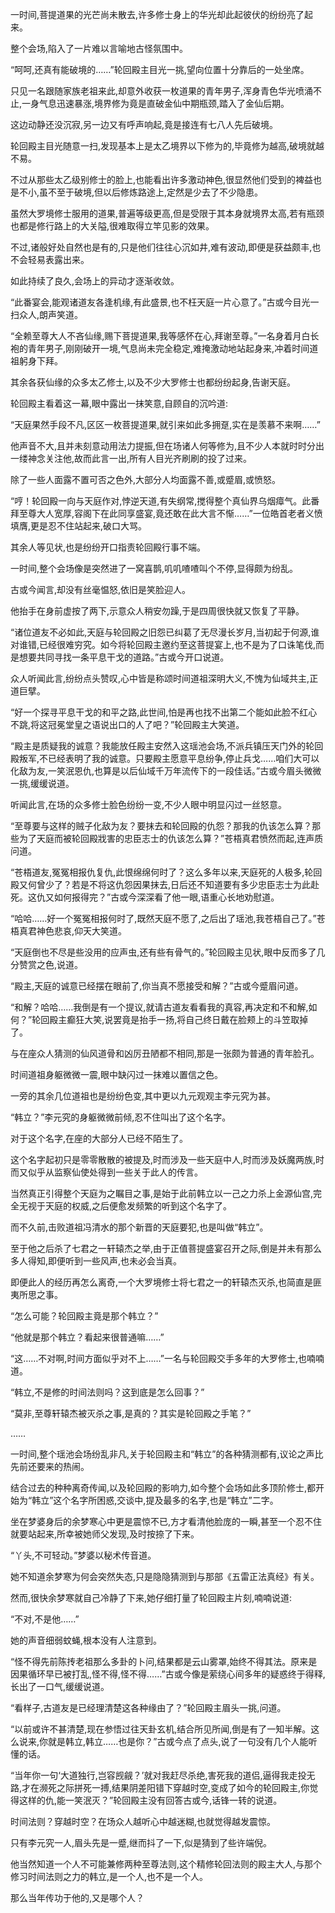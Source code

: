 
一时间,菩提道果的光芒尚未散去,许多修士身上的华光却此起彼伏的纷纷亮了起来。

整个会场,陷入了一片难以言喻地古怪氛围中。

“呵呵,还真有能破境的……”轮回殿主目光一挑,望向位置十分靠后的一处坐席。

只见一名跟随家族老祖来此,却意外收获一枚道果的青年男子,浑身青色华光喷涌不止,一身气息迅速暴涨,境界修为竟是直破金仙中期瓶颈,踏入了金仙后期。

这边动静还没沉寂,另一边又有呼声响起,竟是接连有七八人先后破境。

轮回殿主目光随意一扫,发现基本上是太乙境界以下修为的,毕竟修为越高,破境就越不易。

不过从那些太乙级别修士的脸上,也能看出许多激动神色,很显然他们受到的裨益也是不小,虽不至于破境,但以后修炼路途上,定然是少去了不少隐患。

虽然大罗境修士服用的道果,普遍等级更高,但是受限于其本身就境界太高,若有瓶颈也都是修行路上的大关隘,很难取得立竿见影的效果。

不过,诸般好处自然也是有的,只是他们往往心沉如井,难有波动,即便是获益颇丰,也不会轻易表露出来。

如此持续了良久,会场上的异动才逐渐收敛。

“此番宴会,能观诸道友各逢机缘,有此盛景,也不枉天庭一片心意了。”古或今目光一扫众人,朗声笑道。

“全赖至尊大人不吝仙缘,赐下菩提道果,我等感怀在心,拜谢至尊。”一名身着月白长袍的青年男子,刚刚破开一境,气息尚未完全稳定,难掩激动地站起身来,冲着时间道祖躬身下拜。

其余各获仙缘的众多太乙修士,以及不少大罗修士也都纷纷起身,告谢天庭。

轮回殿主看着这一幕,眼中露出一抹笑意,自顾自的沉吟道:

“天庭果然手段不凡,区区一枚菩提道果,就引来如此多拥趸,实在是羡慕不来啊……”

他声音不大,且并未刻意动用法力提振,但在场诸人何等修为,且不少人本就时时分出一缕神念关注他,故而此言一出,所有人目光齐刷刷的投了过来。

除了一些人面露不置可否之色外,大部分人均面露不善,或蹙眉,或愤怒。

“哼！轮回殿一向与天庭作对,悖逆天道,有失纲常,搅得整个真仙界乌烟瘴气。此番拜至尊大人宽厚,容阁下在此同享盛宴,竟还敢在此大言不惭……”一位皓首老者义愤填膺,更是忍不住站起来,破口大骂。

其余人等见状,也是纷纷开口指责轮回殿行事不端。

一时间,整个会场像是突然进了一窝喜鹊,叽叽喳喳叫个不停,显得颇为纷乱。

古或今闻言,却没有丝毫愠怒,依旧是笑脸迎人。

他抬手在身前虚按了两下,示意众人稍安勿躁,于是四周很快就又恢复了平静。

“诸位道友不必如此,天庭与轮回殿之旧怨已纠葛了无尽漫长岁月,当初起于何源,谁对谁错,已经很难穷究。如今将轮回殿主邀约至这菩提宴上,也不是为了口诛笔伐,而是想要共同寻找一条平息干戈的道路。”古或今开口说道。

众人听闻此言,纷纷点头赞叹,心中皆是称颂时间道祖深明大义,不愧为仙域共主,正道巨擘。

“好一个探寻平息干戈的和平之路,此世间,怕是再也找不出第二个能如此脸不红心不跳,将这冠冕堂皇之语说出口的人了吧？”轮回殿主大笑道。

“殿主是质疑我的诚意？我能放任殿主安然入这瑶池会场,不派兵镇压天门外的轮回殿叛军,不已经表明了我的诚意。只要殿主愿意平息纷争,停止兵戈……咱们大可以化敌为友,一笑泯恩仇,也算是以后仙域千万年流传下的一段佳话。”古或今眉头微微一挑,缓缓说道。

听闻此言,在场的众多修士脸色纷纷一变,不少人眼中明显闪过一丝怒意。

“至尊要与这样的贼子化敌为友？要抹去和轮回殿的仇怨？那我的仇该怎么算？那些为了天庭而被轮回殿戕害的忠臣志士的仇该怎么算？”苍梧真君愤然而起,连声质问道。

“苍梧道友,冤冤相报仇复仇,此恨绵绵何时了？这么多年以来,天庭死的人极多,轮回殿又何曾少了？若是不将这仇怨因果抹去,日后还不知道要有多少忠臣志士为此赴死。这仇又如何报得完？”古或今深深看了他一眼,语重心长地劝慰道。

“哈哈……好一个冤冤相报何时了,既然天庭不愿了,之后出了瑶池,我苍梧自己了。”苍梧真君神色悲哀,仰天大笑道。

“天庭倒也不尽是些没用的应声虫,还有些有骨气的。”轮回殿主见状,眼中反而多了几分赞赏之色,说道。

“殿主,天庭的诚意已经摆在眼前了,你当真不愿接受和解？”古或今蹙眉问道。

“和解？哈哈……我倒是有一个提议,就请古道友看看我的真容,再决定和不和解,如何？”轮回殿主癫狂大笑,说罢竟是抬手一扬,将自己终日戴在脸颊上的斗笠取掉了。

与在座众人猜测的仙风道骨和凶厉丑陋都不相同,那是一张颇为普通的青年脸孔。

时间道祖身躯微微一震,眼中缺闪过一抹难以置信之色。

一旁的其余几位道祖也是纷纷色变,其中更以九元观观主李元究为甚。

“韩立？”李元究的身躯微微前倾,忍不住叫出了这个名字。

对于这个名字,在座的大部分人已经不陌生了。

这个名字起初只是零零散散的被提及,时而涉及一些天庭中人,时而涉及妖魔两族,时而又似乎从监察仙使处得到一些关于此人的传言。

当然真正引得整个天庭为之瞩目之事,是始于此前韩立以一己之力杀上金源仙宫,完全无视于天庭的权威,之后便愈发频繁的听到这个名字了。

而不久前,击败道祖冯清水的那个新晋的天庭要犯,也是叫做“韩立”。

至于他之后杀了七君之一轩辕杰之举,由于正值菩提盛宴召开之际,倒是并未有那么多人得知,即便听到一些风声,也未必会当真。

即便此人的经历再怎么离奇,一个大罗境修士将七君之一的轩辕杰灭杀,也简直是匪夷所思之事。

“怎么可能？轮回殿主竟是那个韩立？”

“他就是那个韩立？看起来很普通嘛……”

“这……不对啊,时间方面似乎对不上……”一名与轮回殿交手多年的大罗修士,也喃喃道。

“韩立,不是修的时间法则吗？这到底是怎么回事？”

“莫非,至尊轩辕杰被灭杀之事,是真的？其实是轮回殿之手笔？”

……

一时间,整个瑶池会场纷乱非凡,关于轮回殿主和“韩立”的各种猜测都有,议论之声比先前还要来的热闹。

结合过去的种种离奇传闻,以及轮回殿的影响力,如今整个会场如此多顶阶修士,都开始为“韩立”这个名字所困惑,交谈中,提及最多的名字,也是“韩立”二字。

坐在梦婆身后的余梦寒心中更是震惊不已,方才看清他脸庞的一瞬,甚至一个忍不住就要站起来,所幸被她师父发现,及时按捺了下来。

“丫头,不可轻动。”梦婆以秘术传音道。

她不知道余梦寒为何会突然失态,只是隐隐猜测到与那部《五雷正法真经》有关。

然而,很快余梦寒就自己冷静了下来,她仔细打量了轮回殿主片刻,喃喃说道:

“不对,不是他……”

她的声音细弱蚊蝇,根本没有人注意到。

“怪不得先前陈抟老祖那么多卦的卜问,结果都是云山雾罩,始终不得其法。原来是因果循环早已被打乱,怪不得,怪不得……”古或今像是萦绕心间多年的疑惑终于得释,长出了一口气,缓缓说道。

“看样子,古道友是已经理清楚这各种缘由了？”轮回殿主眉头一挑,问道。

“以前或许不甚清楚,现在参悟过往天卦玄机,结合所见所闻,倒是有了一知半解。这么说来,你就是韩立,韩立……也是你？”古或今点了点头,说了一句没有几个人能听懂的话。

“当年你一句‘大道独行,岂容觊觎？’就对我赶尽杀绝,害死我的道侣,逼得我走投无路,才在濒死之际拼死一搏,结果阴差阳错下穿越时空,变成了如今的轮回殿主,你觉得这样的仇,能一笑泯灭？”轮回殿主没有回答古或今,话锋一转的说道。

时间法则？穿越时空？在场众人越听心中越迷糊,也就觉得越发震惊。

只有李元究一人,眉头先是一蹙,继而抖了一下,似是猜到了些许端倪。

他当然知道一个人不可能兼修两种至尊法则,这个精修轮回法则的殿主大人,与那个修习时间法则之力的韩立,是一个人,也不是一个人。

那么当年传功于他的,又是哪个人？